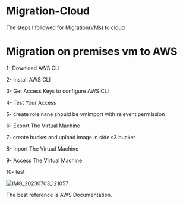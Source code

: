 # Migration-Cloud
The steps I followed for Migration(VMs) to cloud

# Migration on premises vm to AWS

1- Download AWS CLI

2- Install AWS CLI

3- Get Access Keys to configure AWS CLI

4- Test Your Access

5- create role nane should be vmimport with relevent permission

6- Export The Virtual Machine

7- create bucket and upload image in side s3 bucket

8- Inport The Virtual Machine 

9- Access The Virtual Machine 

10- test

![IMG_20230703_121057](https://github.com/taniaduggal/Migration-Cloud/assets/103496926/ed160d90-106a-4038-90c5-1aaada214646)


The best reference is AWS Documentation.
